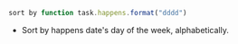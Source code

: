 <!-- placeholder to force blank line before included text -->


```javascript
sort by function task.happens.format("dddd")
```

- Sort by happens date's day of the week, alphabetically.


<!-- placeholder to force blank line after included text -->
